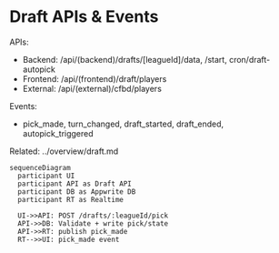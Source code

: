 # Draft APIs & Events

APIs:
- Backend: /api/(backend)/drafts/[leagueId]/data, /start, cron/draft-autopick
- Frontend: /api/(frontend)/draft/players
- External: /api/(external)/cfbd/players

Events:
- pick_made, turn_changed, draft_started, draft_ended, autopick_triggered

Related: ../overview/draft.md

```mermaid
sequenceDiagram
  participant UI
  participant API as Draft API
  participant DB as Appwrite DB
  participant RT as Realtime

  UI->>API: POST /drafts/:leagueId/pick
  API->>DB: Validate + write pick/state
  API->>RT: publish pick_made
  RT-->>UI: pick_made event
```


